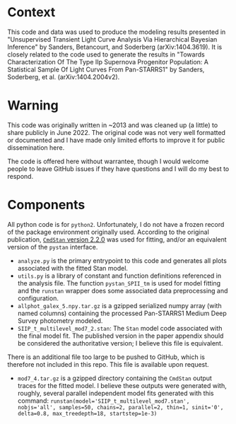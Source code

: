 # Context

This code and data was used to produce the modeling results presented in "Unsupervised Transient Light Curve Analysis Via Hierarchical Bayesian Inference" by Sanders, Betancourt, and Soderberg (arXiv:1404.3619).  It is closely related to the code used to generate the results in "Towards Characterization Of The Type IIp Supernova Progenitor Population: A Statistical Sample Of Light Curves From Pan-STARRS1" by Sanders, Soderberg, et al. (arXiv:1404.2004v2).

# Warning

This code was originally written in ~2013 and was cleaned up (a little) to share publicly in June 2022. The original code was not very well formatted or documented and I have made only limited efforts to improve it for public dissemination here.

The code is offered here without warrantee, though I would welcome people to leave GitHub issues if they have questions and I will do my best to respond.

# Components

All python code is for `python2`.  Unfortunately, I do not have a frozen record of the package environment originally used.  According to the original publication, [`CmdStan` version 2.2.0](https://github.com/stan-dev/stan/releases/tag/v2.2.0) was used for fitting, and/or an equivalent version of the `pystan` interface.

* `analyze.py` is the primary entrypoint to this code and generates all plots associated with the fitted Stan model.
* `utils.py` is a library of constant and function definitions referenced in the analysis file. The function `pystan_SPII_tm` is used for model fitting and the `runstan` wrapper does some associated data preprocessing and configuration. 
* `allphot_galex_5.npy.tar.gz` is a gzipped serialized numpy array (with named columns) containing the processed Pan-STARRS1 Medium Deep Survey photometry modeled.
* `SIIP_t_multilevel_mod7_2.stan`: The `Stan` model code associated with the final model fit. The published version in the paper appendix should be considered the authoritative version; I believe this file is equivalent.

There is an additional file too large to be pushed to GitHub, which is therefore not included in this repo. This file is available upon request.

* `mod7_4.tar.gz` is a gzipped directory containing the `CmdStan` output traces for the fitted model. I believe these outputs were generated with, roughly, several parallel independent model fits generated with this command: `runstan(model='SIIP_t_multilevel_mod7.stan', nobjs='all', samples=50, chains=2, parallel=2, thin=1, sinit='0', delta=0.8, max_treedepth=18, startstep=1e-3)`
